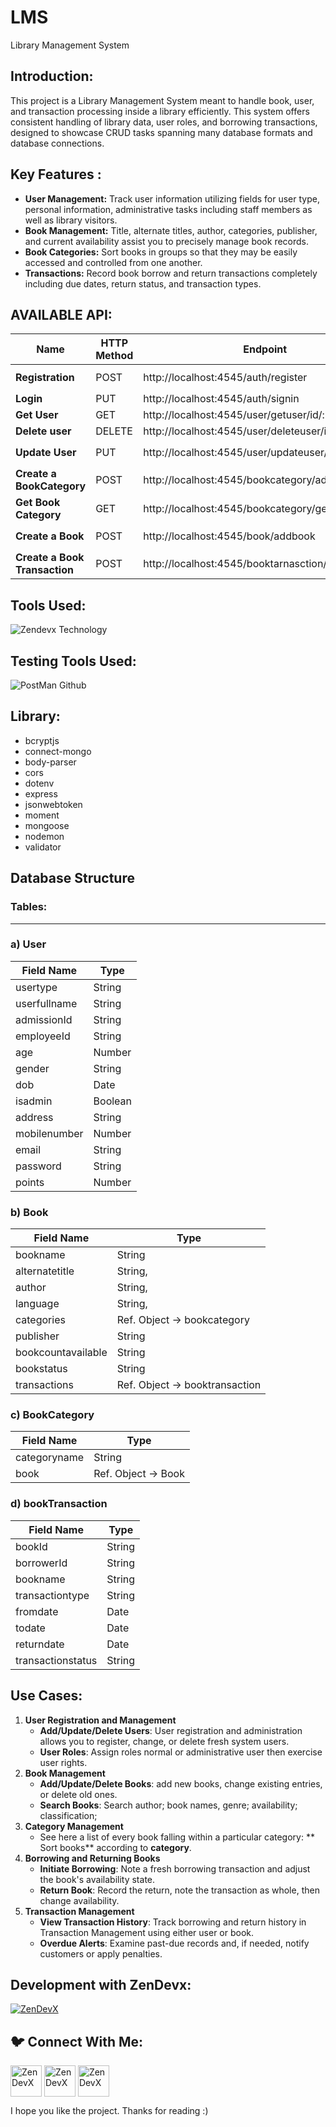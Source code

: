 # LMS
Library Management System
<h2 align="left"> Introduction:</h2>

This project is a Library Management System meant to handle book, user, and transaction processing inside a library efficiently. This system offers consistent handling of library data, user roles, and borrowing transactions, designed to showcase CRUD tasks spanning many database formats and database connections.

<h2 align="left">Key Features :</h2>

- **User Management:** Track user information utilizing fields for user type, personal information, administrative tasks including staff members as well as library visitors.
- **Book Management:** Title, alternate titles, author, categories, publisher, and current availability assist you to precisely manage book records.
- **Book Categories:** Sort books in groups so that they may be easily accessed and controlled from one another.
- **Transactions:** Record book borrow and return transactions completely including due dates, return status, and transaction types.

<h2 align="left">AVAILABLE API:</h2>



| **Name** | **HTTP Method** | **Endpoint** | **Requirements** |
| --- | --- | --- | --- |
| **Registration** | POST | http://localhost:4545/auth/register | Request Body: `usertype:string, userfullname:string , admissionId:string,employeeId:string,age:number,gender:string,dob:Date,isadmin:Boolean,address:string,mobilenumber:string,email:String,password:string,points:number` |
| **Login** | PUT | http://localhost:4545/auth/signin | Request Body : `email:string, password:string` |
| **Get User** | GET | http://localhost:4545/user/getuser/id/:id | Request Params: `id:string` |
| **Delete user** | DELETE | http://localhost:4545/user/deleteuser/id/:id | Request Params: `id:string` |
| **Update User** | PUT | http://localhost:4545/user/updateuser/id/:id | Request Params: `id:string`Request Body:`usertype:string, userfullname:string , admissionId:string,employeeId:string,age:number,gender:string,dob:Date,isadmin:Boolean,address:string,mobilenumber:string,email:String,password:string,points:number` |
| **Create a BookCategory** | POST | http://localhost:4545/bookcategory/addbookcat |  Request Body:`categoryname: string,` |
| **Get Book Category** | GET | http://localhost:4545/bookcategory/getcat | Reuest Params : `id:string` |
| **Create a Book** | POST | http://localhost:4545/book/addbook | RequestBody: `bookname:string,alternatetitle:string,author:string,language:string,categorie:objid → Category,publisher:string,bookcountavailable:number,bookstatus:  string,transactions:objid →Transaction` |
| **Create a Book Transaction** | POST | http://localhost:4545/booktarnasction/addbooktran | Request Body: `isadmin:boolean,bookId:Number,borrowerId:Number,booknam:string,borrowername: string,transactiontype:string,fromdat:Date,todate:Date,returndate:Date,transactionStatu:string` |

<h2 align="left"> Tools Used:</h2>

![Zendevx Technology](https://github.com/user-attachments/assets/36c979fe-929e-44a4-8958-9c15dc466e35)

<h2 align="left"> Testing Tools Used:</h2>

![PostMan Github](https://github.com/user-attachments/assets/3381c639-715f-40b9-85d3-08384553ee12)

<h2 align="left">Library:</h2>

- bcryptjs
- connect-mongo
- body-parser
- cors
- dotenv
- express
- jsonwebtoken
- moment
- mongoose
- nodemon
- validator

##  **Database Structure**



<h3 align="left">Tables:</h3>

---

### a) User

| **Field Name** | **Type** |
| --- | --- |
| usertype | String |
| userfullname | String |
| admissionId | String |
| employeeId | String |
| age | Number |
| gender | String |
| dob | Date |
| isadmin | Boolean |
| address | String |
|  mobilenumber | Number |
| email | String |
| password | String |
| points | Number |

### b) Book

| **Field Name** | **Type** |
| --- | --- |
| bookname | String |
| alternatetitle | String, |
| author | String, |
| language | String, |
|  categories | Ref. Object → bookcategory |
| publisher | String |
| bookcountavailable | String |
| bookstatus | String |
|  transactions | Ref. Object → booktransaction |

### c) BookCategory

| **Field Name** | **Type** |
| --- | --- |
| categoryname | String |
| book | Ref. Object → Book |

### d) bookTransaction

| **Field Name** | **Type** |
| --- | --- |
| bookId | String |
| borrowerId | String |
| bookname | String |
| transactiontype | String |
| fromdate | Date |
| todate | Date |
| returndate | Date |
| transactionstatus | String |

<h2 align="left"> Use Cases: </h2>

1. **User Registration and Management**
    - **Add/Update/Delete Users**: User registration and administration allows you to register, change, or delete fresh system users.
    - **User Roles**: Assign roles normal or administrative user then exercise user rights.
2. **Book Management**
    - **Add/Update/Delete Books**: add new books, change existing entries, or delete old ones.
    - **Search Books**: Search author; book names, genre; availability; classification;
3. **Category Management**
    - See here a list of every book falling within a particular category: ** Sort books** according to **category**.
4. **Borrowing and Returning Books**
    - **Initiate Borrowing**: Note a fresh borrowing transaction and adjust the book's availability state.
    - **Return Book**: Record the return, note the transaction as whole, then change availability.
5. **Transaction Management**
    - **View Transaction History**: Track borrowing and return history in Transaction Management using either user or book.
    - **Overdue Alerts**: Examine past-due records and, if needed, notify customers or apply penalties.

<h2 align="left">Development with ZenDevx:</h2>

<a href="https://www.zendevx.com/" target="blank"><img align="center" src="https://github.com/user-attachments/assets/7dd7220f-e83c-4490-9ac2-beab3bcf8c35" alt="ZenDevX" height="auto" width="auto" /></a>

<h2 align="left">🐦 Connect With Me:</h2>
<a href="https://www.linkedin.com/company/zendevx/" target="blank"><img align="center" src="https://github.com/user-attachments/assets/9a6080ca-4265-43e5-8652-9454651970a9" alt="ZenDevX" height="50" width="50" /></a>
<a href="https://www.youtube.com/@zendevx" target="blank"><img align="center" src="https://github.com/user-attachments/assets/1beefdd6-fa17-49c9-bde7-e8f30f539b96" alt="ZenDevX" height="50" width="50" /></a>
<a href="#" target="blank"><img align="center" src="https://github.com/user-attachments/assets/f1eeb865-3d23-407a-9a2b-d76b4e85c6dd" alt="ZenDevX" height="50" width="50" /></a>


I hope you like the project. Thanks for reading :)
